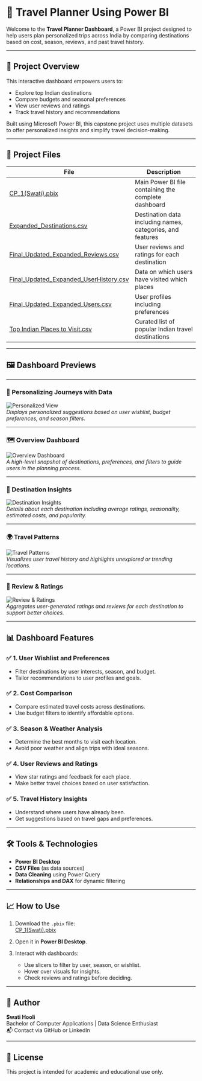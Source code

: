 # 🧳 Travel Planner Using Power BI

Welcome to the **Travel Planner Dashboard**, a Power BI project designed to help users plan personalized trips across India by comparing destinations based on cost, season, reviews, and past travel history.

---

## 📌 Project Overview

This interactive dashboard empowers users to:
- Explore top Indian destinations
- Compare budgets and seasonal preferences
- View user reviews and ratings
- Track travel history and recommendations

Built using Microsoft Power BI, this capstone project uses multiple datasets to offer personalized insights and simplify travel decision-making.

---

## 📁 Project Files

| File | Description |
|------|-------------|
| [CP_1(Swati).pbix](https://github.com/Swati23hooli-arc/Travel-Planner-Using-Power-BI/blob/main/CP_1(Swati).pbix) | Main Power BI file containing the complete dashboard |
| [Expanded_Destinations.csv](https://github.com/Swati23hooli-arc/Travel-Planner-Using-Power-BI/blob/main/Expanded_Destinations.csv) | Destination data including names, categories, and features |
| [Final_Updated_Expanded_Reviews.csv](https://github.com/Swati23hooli-arc/Travel-Planner-Using-Power-BI/blob/main/Final_Updated_Expanded_Reviews.csv) | User reviews and ratings for each destination |
| [Final_Updated_Expanded_UserHistory.csv](https://github.com/Swati23hooli-arc/Travel-Planner-Using-Power-BI/blob/main/Final_Updated_Expanded_UserHistory.csv) | Data on which users have visited which places |
| [Final_Updated_Expanded_Users.csv](https://github.com/Swati23hooli-arc/Travel-Planner-Using-Power-BI/blob/main/Final_Updated_Expanded_Users.csv) | User profiles including preferences |
| [Top Indian Places to Visit.csv](https://github.com/Swati23hooli-arc/Travel-Planner-Using-Power-BI/blob/main/Top%20Indian%20Places%20to%20Visit.csv) | Curated list of popular Indian travel destinations |

---

## 🖼️ Dashboard Previews

---

### 👥 Personalizing Journeys with Data
![Personalized View](https://github.com/Swati23hooli-arc/Travel-Planner-Using-Power-BI/raw/main/Personalizing%20Journeys%20with%20Data.png)  
*Displays personalized suggestions based on user wishlist, budget preferences, and season filters.*

---

### 🗺️ Overview Dashboard
![Overview Dashboard](https://github.com/Swati23hooli-arc/Travel-Planner-Using-Power-BI/raw/main/Overview%20Dashboard.png)  
*A high-level snapshot of destinations, preferences, and filters to guide users in the planning process.*

---

### 📍 Destination Insights
![Destination Insights](https://github.com/Swati23hooli-arc/Travel-Planner-Using-Power-BI/raw/main/Destination%20Insights.png)  
*Details about each destination including average ratings, seasonality, estimated costs, and popularity.*

---

### 🌍 Travel Patterns
![Travel Patterns](https://github.com/Swati23hooli-arc/Travel-Planner-Using-Power-BI/raw/main/Travel%20Patterns.png)  
*Visualizes user travel history and highlights unexplored or trending locations.*

---

### 🌟 Review & Ratings
![Review & Ratings](https://github.com/Swati23hooli-arc/Travel-Planner-Using-Power-BI/raw/main/Review%20%26%20Ratings.png)  
*Aggregates user-generated ratings and reviews for each destination to support better choices.*

---

## 📊 Dashboard Features

### ✅ 1. **User Wishlist and Preferences**
- Filter destinations by user interests, season, and budget.
- Tailor recommendations to user profiles and goals.

### ✅ 2. **Cost Comparison**
- Compare estimated travel costs across destinations.
- Use budget filters to identify affordable options.

### ✅ 3. **Season & Weather Analysis**
- Determine the best months to visit each location.
- Avoid poor weather and align trips with ideal seasons.

### ✅ 4. **User Reviews and Ratings**
- View star ratings and feedback for each place.
- Make better travel choices based on user satisfaction.

### ✅ 5. **Travel History Insights**
- Understand where users have already been.
- Get suggestions based on travel gaps and preferences.

---


## 🛠 Tools & Technologies

- **Power BI Desktop**
- **CSV Files** (as data sources)
- **Data Cleaning** using Power Query
- **Relationships and DAX** for dynamic filtering

---

## 📈 How to Use

1. Download the `.pbix` file:  
   [CP_1(Swati).pbix](https://github.com/Swati23hooli-arc/Travel-Planner-Using-Power-BI/blob/main/CP_1(Swati).pbix)

2. Open it in **Power BI Desktop**.

3. Interact with dashboards:
   - Use slicers to filter by user, season, or wishlist.
   - Hover over visuals for insights.
   - Check reviews and ratings before deciding.

---

## 👤 Author

**Swati Hooli**  
Bachelor of Computer Applications | Data Science Enthusiast  
📬 Contact via GitHub or LinkedIn

---

## 📄 License

This project is intended for academic and educational use only.
